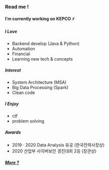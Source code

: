 ### Read me !

#### I’m currently working on KEPCO ⚡

##### I Love 
- Backend develop (Java & Python)
- Automation
- Financial
- Learning new tech & concepts

##### Interest
- System Architecture (MSA)
- Big Data Processing (Spark)
- Clean code

##### I Enjoy
- ctf
- problem solving

##### Awards
- 2019 · 2020 Data Analysis 유공 (한국전력사장상)
- 2020 산업부 사이버보안 경진대회 2등 (장관상)

##### [More ?](https://pparkddo.github.io/about/)
